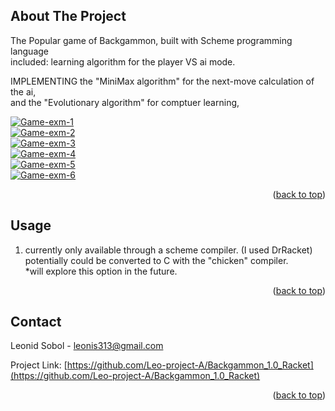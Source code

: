 
<a name="readme-top"></a>

<!-- ABOUT THE PROJECT -->
## About The Project

The Popular game of Backgammon, built with Scheme programming language  
included: learning algorithm for the player VS ai mode.

IMPLEMENTING the "MiniMax algorithm" for the next-move calculation of the ai,  
and the "Evolutionary algorithm" for comptuer learning,

<a href="https://imgbb.com/"><img src="https://i.ibb.co/cbWX8rV/Game-exm-1.png" alt="Game-exm-1" border="0"></a>  
<a href="https://imgbb.com/"><img src="https://i.ibb.co/yhksx3z/Game-exm-2.png" alt="Game-exm-2" border="0"></a>  
<a href="https://imgbb.com/"><img src="https://i.ibb.co/9NCpB5g/Game-exm-3.png" alt="Game-exm-3" border="0"></a>  
<a href="https://imgbb.com/"><img src="https://i.ibb.co/FnKHbCy/Game-exm-4.png" alt="Game-exm-4" border="0"></a>  
<a href="https://imgbb.com/"><img src="https://i.ibb.co/dtgZsVS/Game-exm-5.png" alt="Game-exm-5" border="0"></a>  
<a href="https://imgbb.com/"><img src="https://i.ibb.co/kDzsqc9/Game-exm-6.png" alt="Game-exm-6" border="0"></a>  

<p align="right">(<a href="#readme-top">back to top</a>)</p>

<!-- USAGE EXAMPLES -->
## Usage

1. currently only available through a scheme compiler. (I used DrRacket)  
    potentially could be converted to C with the "chicken" compiler.  
    *will explore this option in the future.

<p align="right">(<a href="#readme-top">back to top</a>)</p>

<!-- CONTACT -->
## Contact

Leonid Sobol - leonis313@gmail.com

Project Link: [https://github.com/Leo-project-A/Backgammon_1.0_Racket](https://github.com/Leo-project-A/Backgammon_1.0_Racket)

<p align="right">(<a href="#readme-top">back to top</a>)</p>